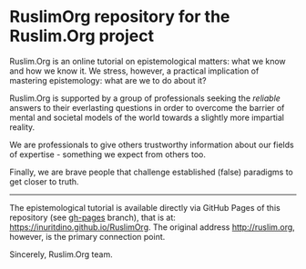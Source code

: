# RuslimOrg repository for the Ruslim.Org project

Ruslim.Org is an online tutorial on epistemological matters: what we
know and how we know it.  We stress, however, a practical implication
of mastering epistemology: what are we to do about it?

Ruslim.Org is supported by a group of professionals seeking the
*reliable* answers to their everlasting questions in order to overcome
the barrier of mental and societal models of the world towards a
slightly more impartial reality.

We are professionals to give others trustworthy information about our
fields of expertise - something we expect from others too.

Finally, we are brave people that challenge established (false)
paradigms to get closer to truth.

--------

The epistemological tutorial is available directly via GitHub Pages of this
repository (see [gh-pages](https://github.com/inuritdino/RuslimOrg/tree/gh-pages) branch),
that is at: <https://inuritdino.github.io/RuslimOrg>.
The original address <http://ruslim.org>, however, is the primary connection point.

Sincerely,
Ruslim.Org team.
